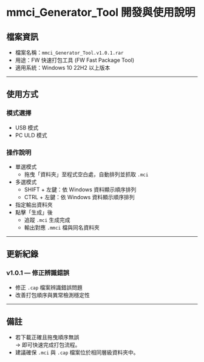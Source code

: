 # mmci_Generator_Tool 開發與使用說明

## 檔案資訊
- 檔案名稱：`mmci_Generator_Tool.v1.0.1.rar`
- 用途：FW 快速打包工具 (FW Fast Package Tool)
- 適用系統：Windows 10 22H2 以上版本

---

## 使用方式

### 模式選擇
- USB 模式
- PC ULD 模式

### 操作說明
- 單選模式  
  - 拖曳「資料夾」至程式空白處，自動排列並抓取 `.mci`
- 多選模式  
  - SHIFT + 左鍵：依 Windows 資料顯示順序排列  
  - CTRL + 左鍵：依 Windows 資料顯示順序排列  
- 指定輸出資料夾  
- 點擊「生成」後  
  - 追蹤 `.mci` 生成完成  
  - 輸出對應 `.mmci` 檔與同名資料夾  

---

## 更新紀錄

### v1.0.1 — 修正辨識錯誤
- 修正 `.cap` 檔案辨識錯誤問題  
- 改善打包順序與異常檢測穩定性  

---

## 備註
- 若下載正確且拖曳順序無誤  
  → 即可快速完成打包流程。  
- 建議確保 `.mci` 與 `.cap` 檔案位於相同層級資料夾中。